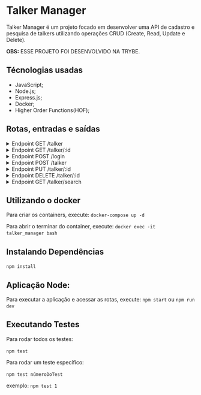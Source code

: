 # Talker Manager

Talker Manager é um projeto focado em desenvolver uma API de cadastro e pesquisa de talkers utilizando operações CRUD (Create, Read, Update e Delete).

<strong>OBS:</strong> ESSE PROJETO FOI DESENVOLVIDO NA TRYBE.

## Técnologias usadas
* JavaScript;
* Node.js;
* Express.js;
* Docker;
* Higher Order Functions(HOF);

## Rotas, entradas e saídas

<details>
<summary>Endpoint GET /talker</summary><br />
Utilizado para retornar todos os palestrantes existentes no banco de dados.

##### Exemplo de entrada:
<img alt="imagem-exemplo-entrada-get-talker" src="/images-readme/get-talker-entrada-exemplo.png">

##### Exemplo de entrada:
<img alt="imagem-exemplo-saida-get-talker" src="/images-readme/get-talker-saida-exemplo.png">

</details>

<details>
<summary>Endpoint GET /talker/:id</summary><br />
Utilizado para retornar o palestrante com o id correspondente no banco de dados.

##### Exemplo de entrada:
<img alt="imagem-exemplo-entrada-correta-get-talker-id" src="/images-readme/get-talker-id-entrada-exemplo.png">

##### Exemplo de saída:
<img alt="imagem-exemplo-saida-correta-get-talker-id" src="/images-readme/get-talker-id-saida-exemplo.png">

#### Inserindo informações incorretas
Existem um cenário onde a saída acima pode não ser retornada: caso não exista a pessoa palestrante com aquele id.

<strong>Caso não exista a pessoa palestrante com aquele id no banco de dados, o retorno será:</strong>
```
{
  "message": "Pessoa palestrante não encontrada"
}
```

</details>

<details>
<summary>Endpoint POST /login</summary><br />
Utilizado para quando o usuário vai acessar sua conta. O banco de dados exige que o usuário insira o email e senha correta e irá retornar um token temporário como confirmação de que está correto.

##### Exemplo de entrada:
<img alt="imagem-exemplo-entrada-correta-post-login" src="/images-readme/post-login-entrada-exemplo.png">

##### Exemplo de saída:
<img alt="imagem-exemplo-saída-correta-post-login" src="/images-readme/post-login-saida-exemplo.png">
</details>

<details>
<summary>Endpoint POST /talker</summary><br />
Utilizado para criar um novo palestrante. Para isso, necessita de um nome, idade, o dia que fez a palestra e avaliação. Também precisa de um token valido.

##### Informações necessárias:
* <strong>name:</strong> É o nome e sobrenome. Deve ser enviado como string e o mínimo de caracters é 3. É obrigatório.
* <strong>age:</strong> É a idade do palestrante. Deve ser enviado como int e o palestrante precisa ter, no mínimo, 18 anos. É obrigatório.
* <strong>talk:</strong> É um objeto com informações da palestra. Dentro dele, deve conter o dia assistido e a avaliação. É obrigatório.
* <strong>watchedAt:</strong> É o dia em que foi assistido a palestra. Essa informação deve estar no objeto talk e deve ser enviado como string contendo a data completa em formato dia/mês/ano. É obrigatório. 
* <strong>rate:</strong> É a avaliação da palestra. Essa informação deve estar no objeto talk e deve ser enviado como int com um número de 1 à 5. É obrigatório. 

##### Exemplo de entrada:
<img alt="imagem-exemplo-entrada-correta-post-talker" src="/images-readme/post-talker-entrada-exemplo.png">

##### Exemplo de saída:
<img alt="imagem-exemplo-saída-correta-post-talker" src="/images-readme/post-talker-saida-exemplo.png">

#### Inserindo informações incorretas
Existem quatro cenários onde a saída acima pode não ser retornada: caso não preencha os requisitos necessários(explicados nas Informações Necessárias acima), caso falte alguma das informações obrigatórias, se não tiver um token ou tendo um token inválido. Cada um deles terá uma mensagem diferente avisando o motivo de estar incorreta.

<strong>Exemplos caso não preencha os requisitos necessários:</strong>
```
{
  "message": "A pessoa palestrante deve ser maior de idade"
}
```

```
{
  "message": "O \"name\" deve ter pelo menos 3 caracteres"
}
```

<strong>Exemplo caso esteja faltando alguma das informações obrigatórias</strong>
```
{
  "message": "O campo \"age\" é obrigatório"
}
```

<strong>Exemplo caso não contenha o token:</strong>
```
{
  "message": "Token não encontrado"
}
```

<strong>Exemplo caso o token tenha expirado ou seja inválido:</strong>
```
{
  "message": "Token inválido"
}
```

</details>

<details>
<summary>Endpoint PUT /talker/:id</summary><br />
Utilizado para alterar as informações do palestrante com esse id. Para isso, necessita de um nome, idade, o dia que fez a palestra e avaliação, assim como o POST /talker. Também precisa de um token valido.

##### Informações necessárias:
* <strong>name:</strong> É o nome e sobrenome. Deve ser enviado como string e o mínimo de caracters é 3. É obrigatório.
* <strong>age:</strong> É a idade do palestrante. Deve ser enviado como int e o palestrante precisa ter, no mínimo, 18 anos. É obrigatório.
* <strong>talk:</strong> É um objeto com informações da palestra. Dentro dele, deve conter o dia assistido e a avaliação. É obrigatório.
* <strong>watchedAt:</strong> É o dia em que foi assistido a palestra. Essa informação deve estar no objeto talk e deve ser enviado como string contendo a data completa em formato dia/mês/ano. É obrigatório. 
* <strong>rate:</strong> É a avaliação da palestra. Essa informação deve estar no objeto talk e deve ser enviado como int com um número de 1 à 5. É obrigatório. 

##### Exemplo de entrada:
<img alt="imagem-exemplo-entrada-correta-put-talker-id" src="/images-readme/put-talker-id-entrada-exemplo.png">

##### Exemplo de saída:
<img alt="imagem-exemplo-saida-correta-put-talker-id" src="/images-readme/put-talker-id-saida-exemplo.png">

#### Inserindo informações incorretas
Existem quatro cenários onde a saída acima pode não ser retornada: caso não preencha os requisitos necessários(explicados nas Informações Necessárias acima), caso falte alguma das informações obrigatórias, se não tiver um token ou tendo um token inválido. Cada um deles terá uma mensagem diferente avisando o motivo de estar incorreta.

<strong>Exemplos caso não preencha os requisitos necessários:</strong>
```
{
  "message": "A pessoa palestrante deve ser maior de idade"
}
```

```
{
  "message": "O \"name\" deve ter pelo menos 3 caracteres"
}
```

<strong>Exemplo caso esteja faltando alguma das informações obrigatórias</strong>
```
{
  "message": "O campo \"age\" é obrigatório"
}
```

<strong>Exemplo caso não contenha o token:</strong>
```
{
  "message": "Token não encontrado"
}
```

<strong>Exemplo caso o token tenha expirado ou seja inválido:</strong>
```
{
  "message": "Token inválido"
}
```

</details>

<details>
<summary>Endpoint DELETE /talker/:id</summary><br />
Utilizado para deletar as informações do palestrante com esse id. Para isso, necessita de um token valido.

<strong>OBS:</strong> Não é necessário informações adicionais e nem retornará nada.

#### Inserindo informações incorretas
Existem dois cenários onde a saída será retornada: se não tiver um token ou tendo um token inválido. Cada um deles terá uma mensagem diferente avisando o motivo de estar incorreta.

<strong>Exemplo caso não contenha o token:</strong>
```
{
  "message": "Token não encontrado"
}
```

<strong>Exemplo caso o token tenha expirado ou seja inválido:</strong>
```
{
  "message": "Token inválido"
}
```

</details>

<details>
<summary>Endpoint GET /talker/search</summary><br />
Utilizado para para pesquisar o nome do palestrante. Para isso, necessita, caso o usuario queira, um nome, e de um token valido. Caso não seja mandado nenhum query, será retornado todos os palestrantes. E se for mandado um query e não tenha esse palestrante, será enviado um array vazio.

<details>
<summary>Nome que existe no banco de dados</summary><br />

##### Exemplo de entrada:
<img alt="imagem-exemplo-entrada-correta-get-talker-search-Henrique" src="/images-readme/get-talker-search-name-Henrique-entrada-exemplo.png">

##### Exemplo de saída:
<img alt="imagem-exemplo-saida-correta-get-talker-search-Henrique" src="/images-readme/get-talker-search-name-Henrique-saida-exemplo.png">

</details>

<details>
<summary>Nome que não existe no banco de dados</summary><br />

##### Exemplo de entrada:
<img alt="imagem-exemplo-entrada-correta-get-talker-search-Emanoela" src="/images-readme/get-talker-search-name-Emanoela-entrada-exemplo.png">

##### Exemplo de saída:
<img alt="imagem-exemplo-saida-correta-get-talker-search-Emanoela" src="/images-readme/get-talker-search-name-Emanoela-saida-exemplo.png">

</details>

<details>
<summary>Sem nomes na pesquisa</summary><br />

##### Exemplo de entrada:
<img alt="imagem-exemplo-entrada-correta-get-talker-search" src="/images-readme/get-talker-search-entrada-exemplo.png">

##### Exemplo de saída:
<img alt="imagem-exemplo-saida-correta-get-talker-search" src="/images-readme/get-talker-search-saida-exemplo.png">

</details>

#### Inserindo informações incorretas
Existem dois cenários onde a saída será retornada: se não tiver um token ou tendo um token inválido. Cada um deles terá uma mensagem diferente avisando o motivo de estar incorreta.

<strong>Exemplo caso não contenha o token:</strong>
```
{
  "message": "Token não encontrado"
}
```

<strong>Exemplo caso o token tenha expirado ou seja inválido:</strong>
```
{
  "message": "Token inválido"
}
```

</details>

## Utilizando o docker
Para criar os containers, execute: `docker-compose up -d`

Para abrir o terminar do container, execute: `docker exec -it talker_manager bash`

## Instalando Dependências
  `npm install`

## Aplicação Node:
Para executar a aplicação e acessar as rotas, execute: `npm start` ou `npm run dev`

## Executando Testes
Para rodar todos os testes:

  `npm test`


Para rodar um teste específico:

  `npm test númeroDoTest`


exemplo:
`npm test 1`
